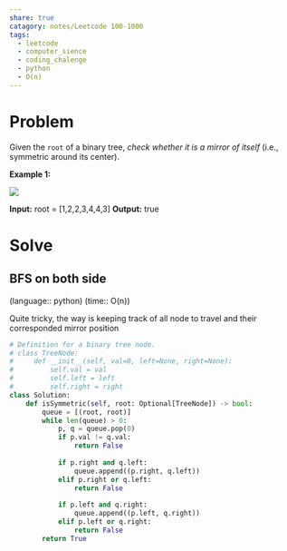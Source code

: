 ```yaml
---
share: true
catagory: notes/Leetcode 100-1000
tags:
  - leetcode
  - computer_sience
  - coding_chalenge
  - python
  - O(n)
---
```



# Problem

Given the `root` of a binary tree, _check whether it is a mirror of itself_ (i.e., symmetric around its center).

**Example 1:**

![](https://assets.leetcode.com/uploads/2021/02/19/symtree1.jpg)

**Input:** root = [1,2,2,3,4,4,3]
**Output:** true

# Solve

## BFS on both side
(language:: python) (time:: O(n))

Quite tricky, the way is keeping track of all node to travel and their corresponded mirror position  

```python
# Definition for a binary tree node.
# class TreeNode:
#     def __init__(self, val=0, left=None, right=None):
#         self.val = val
#         self.left = left
#         self.right = right
class Solution:
    def isSymmetric(self, root: Optional[TreeNode]) -> bool:
        queue = [(root, root)]
        while len(queue) > 0:
            p, q = queue.pop(0)
            if p.val != q.val:
                return False
            
            if p.right and q.left:
                queue.append((p.right, q.left))
            elif p.right or q.left:
                return False
            
            if p.left and q.right:
                queue.append((p.left, q.right))
            elif p.left or q.right:
                return False
        return True
```
